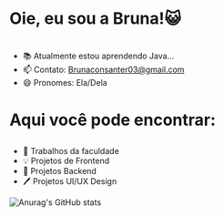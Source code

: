 # Oie, eu sou a Bruna!😺 <h1>

- 📚 Atualmente estou aprendendo Java...
- 📫 Contato: Brunaconsanter03@gmail.com
- 😄 Pronomes: Ela/Dela

# Aqui você pode encontrar: <h2>
- 📕 Trabalhos da faculdade
- 💡 Projetos de Frontend
- 🧮 Projetos Backend
- 🖊️ Projetos UI/UX Design

![Anurag's GitHub stats](https://github-readme-stats.vercel.app/api?username=Brucons&show_icons=true&theme=tokyonight)
